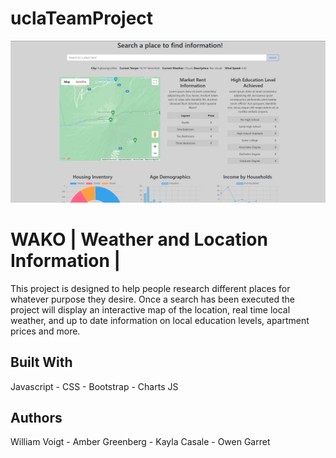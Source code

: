 # uclaTeamProject

![alt text](/images/screenShotOfProject.png)

# WAKO | Weather and Location Information |

This project is designed to help people research different places for whatever purpose they desire. Once a search has been executed the project will display an interactive map of the location, real time local weather, and up to date information on local education levels, apartment prices and more.

## Built With

Javascript - CSS - Bootstrap - Charts JS

## Authors

William Voigt - Amber Greenberg - Kayla Casale - Owen Garret
